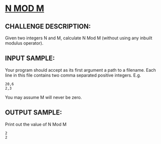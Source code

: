 # [N MOD M]

## CHALLENGE DESCRIPTION:

Given two integers N and M, calculate N Mod M (without using any inbuilt modulus operator).

## INPUT SAMPLE:

Your program should accept as its first argument a path to a filename. Each line in this file contains two comma separated positive integers. E.g.

```
20,6
2,3
```

You may assume M will never be zero.

## OUTPUT SAMPLE:

Print out the value of N Mod M

```
2
2
```

[N MOD M]:https://www.codeeval.com/open_challenges/62/
